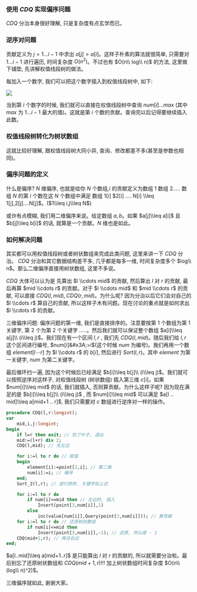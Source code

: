 ### 使用 $CDQ$ 实现偏序问题

$CDQ$ 分治本身很好理解, 只是复杂度有点玄学而已。

### 逆序对问题

贡献定义为 $j=1...i-1$ 中求出 $a[j]>a[i]$。这样子朴素的算法就很简单, 只需要对 $1...i-1$ 进行遍历, 时间复杂度 $O(n^2)$。不过也有 $O(n\\ log\\ n)$ 的方法, 这里做下铺垫, 先讲解权值线段树的做法。

每加入一个数字, 我们可以把这个数字插入到权值线段树中, 如下:

![](https://i.loli.net/2018/08/29/5b86365187bf2.png)

当到第 $i$ 个数字的时候, 我们就可以直接在权值线段树中查询 $num[i]...max$ (其中 $max$ 为 $1...i-1$ 最大的值)。这就是第 $i$ 个数的贡献。查询完以后记得要继续插入此数。

### 权值线段树转化为树状数组

这就比较好理解, 跟权值线段树大同小异, 查询、修改都差不多(甚至是参数也相同)。

### 偏序问题的定义

什么是偏序? $N$ 维偏序, 也就是给你 $N$ 个数组,$i$ 的贡献定义为数组 $1$ 数组 $2.....$ 数组 $N$ 的第 $i$ 个数在这 $N$ 个数组中满足 数组 $1[i]$
 $2[i] .... N[i] \\leq 1[j],2[j]....N[j]$。($1\\leq i,j\\leq N$)

或许有点模糊, 我们用二维偏序来说。给定数组 $a,b$。如果 $a[j]\\leq a[i]$ 且 $b[j]\\leq b[i]$ 的话, 就算是一个贡献。$N$ 维也是如此。

### 如何解决问题

其实都可以用权值线段树或者树状数组来完成此类问题, 这里来讲一下 $CDQ$ 分治。 $CDQ$ 分治和其它数据结构差不多, 几乎都是每多一维, 时间复杂度多个 $log\\ n$。那么二维偏序直接用树状数组, 这里不多说。

$CDQ$ 大体可以认为是 先算出 $l \\cdots mid$ 的贡献, 然后算出 $l$ 对 $r$ 的贡献, 最后再算 $mid \\cdots r$ 的贡献。对于 $l \\cdots mid$ 和 $mid \\cdots r$ 的贡献, 可以直接 $CDQ(l,mid),CDQ(r,mid)$。为什么呢? 因为分治以后它们会对自己的 $l \\cdots r$ 算自己的贡献, 所以这样子木有问题。现在讨论的重点就是如何求出 $l \\cdots r$ 的贡献。

三维偏序问题: 偏序问题的第一维, 我们是直接排序的。注意要按第 $1$ 个数组为第 $1$ 关键字, 第 $2$ 个为第 $2$ 个关键字 $.....$。然后我们就可以保证整个数组 $a[i]\\leq a[j]\\ (i\\leq j)$。我们现在有一个区间 $l,r$ , 我们先 $CDQ(l,mid)$。随后我们给 $l,r$ 这个区间进行编号, $num[i]&#x3A;=i$(这个时候 $num$ 为编号)。我们再用一个数组 $element[l \cdots r]$ 为 $l \\cdots r$ 的 $b[i]$, 然后进行 $Sort(l,r)$。其中 $element$ 为第一关键字, $num$ 为第二关键字。

最后循环扫一遍, 因为这个时候后已经满足 $b[i]\\leq b[j]\\ (i\\leq j)$。我们就可以按照逆序对这样子, 对权值线段树 (树状数组) 插入第三维 $c[i]$。如果 $num[i]\\leq mid$ 的话, 我们就插入, 否则算贡献。为什么这样子呢? 因为现在满足的是 $b[i]\\leq b[j]\\ (i\\leq j)$ , 而 $num[i]\\leq mid$ 可以满足 $a[l .. mid]\\leq a[mid+1 .. r]$, 我们只需要对 $c$ 数组进行逆序对一样的操作。

```pascal
procedure CDQ(l,r:longint);
var
    mid,i,j:longint;
begin
    if l=r then exit; // 到了叶子, 退出
    mid:=(l+r) div 2;
    CDQ(l,mid); // 先左边

    for i:=l to r do // 赋值
    begin
        element[i]:=point[2,i]; // 第二维
        num[i]:=i; // 编号
    end;
    Sort_2(l,r); // 进行排序, 关键字如上述

    for i:=l to r do
        if num[i]<=mid then // 左边的, 插入
            Insert(point[3,num[i]],1)
        else
            inc(value[num[i]],Query(point[3,num[i]])); // 算贡献
    for i:=l to r do // 还原树状数组
        if num[i]<=mid then
            Insert(point[3,num[i]],-1); // 还原, 所以是 - 1
    CDQ(mid+1,r); // 再往右边
end;
```

$a[l..mid]\\leq a[mid+1..r]$ 是只能算出 $l$ 对 $r$ 的贡献的, 所以就需要分治啦。最后别忘了还原树状数组和 $CDQ(mid+1,r)$!!! 加上树状数组时间复杂度 $O(n\\ (log\\ n)^2)$。

三维偏序就如此, 谢谢大家。
